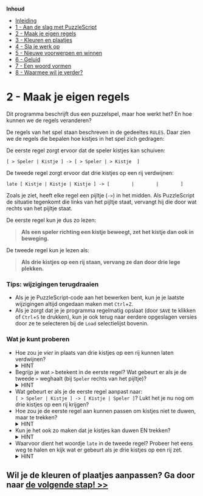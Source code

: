 **Inhoud**

- [Inleiding](index.md)
- [1 - Aan de slag met PuzzleScript](1-aan-de-slag-met-puzzlescript.md)
- [2 - Maak je eigen regels](2-maak-je-eigen-regels.md)
- [3 - Kleuren en plaatjes](3-kleuren-en-plaatjes.md)
- [4 - Sla je werk op](4-sla-je-werk-op.md)
- [5 - Nieuwe voorwerpen en winnen](5-nieuwe-voorwerpen-en-winnen.md)
- [6 - Geluid](6-geluid.md)
- [7 - Een woord vormen](7-een-woord-vormen.md)
- [8 - Waarmee wil je verder?](8-waarmee-verder.md)

# 2 - Maak je eigen regels

Dit programma beschrijft dus een puzzelspel, maar hoe werkt het? En hoe kunnen we de regels veranderen?

De regels van het spel staan beschreven in de gedeeltes `RULES`. Daar zien we de regels die bepalen hoe kistjes in het spel zich gedragen:

De eerste regel zorgt ervoor dat de speler kistjes kan schuiven:
```
[ > Speler | Kistje ] -> [ > Speler | > Kistje  ]
```

De tweede regel zorgt ervoor dat drie kistjes op een rij verdwijnen:
```
late [ Kistje | Kistje | Kistje ] -> [        |        |        ]
```

Zoals je ziet, heeft elke regel een pijltje (`->`) in het midden. Als PuzzleScript de situatie tegenkomt die links van het pijltje staat, vervangt hij die door wat rechts van het pijltje staat.

De eerste regel kun je dus zo lezen:

> **Als een speler richting een kistje beweegt, zet het kistje dan ook in beweging.**

De tweede regel kun je lezen als:

> **Als drie kistjes op een rij staan, vervang ze dan door drie lege plekken.**

### Tips: wijzigingen terugdraaien

- Als je je PuzzleScript-code aan het bewerken bent, kun je je laatste wijzigingen altijd ongedaan maken met `Ctrl`+`Z`.
- Als je zorgt dat je je programma regelmatig opslaat (door `SAVE` te klikken of `Ctrl`+`S` te drukken), kun je ook terug naar eerdere opgeslagen versies door ze te selecteren bij de `Load` selectielijst bovenin.

### Wat je kunt proberen ###
- Hoe zou je *vier* in plaats van drie kistjes op een rij kunnen laten verdwijnen?
  <details><summary>HINT</summary>Voeg zowel links als rechts een extra vakje toe in de regel. Vakjes worden gescheiden door <code>|</code>. Links en rechts van het pijltje moeten altijd evenveel vakjes staan.</details>
- Begrijp je wat `>` betekent in de eerste regel? Wat gebeurt er als je de tweede `>` weghaalt (bij `Speler` rechts van het pijltje)?
  <details><summary>HINT</summary><code>&gt;</code> heeft met beweging te maken. <code>&gt; Speler</code> betekent hier in feite: een naar het kistje bewegende speler.</details>
- Wat gebeurt er als je de eerste regel aanpast naar:<br/>`[ > Speler | Kistje ] -> [ Kistje | Speler ]`? Lukt het je nu nog om drie kistjes op een rij krijgen?
- Hoe zou je de eerste regel aan kunnen passen om kistjes niet te duwen, maar te trekken?
  <details><summary>HINT</summary>Als <code>&gt; Speler</code> betekent "een speler die naar het kistje beweegt", hoe zou je dan "een speler die van het kistje af beweegt" zeggen?</details>
- Kun je het ook zo maken dat je kistjes kan duwen EN trekken?
  <details><summary>HINT</summary>Je kunt de eerste regel kopieren voor je 'm aanpast zoals bij de vorige vraag.</details>
- Waarvoor dient het woordje `late` in de tweede regel? Probeer het eens weg te halen en kijk wat er gebeurt als je drie kistjes op een rij zet.
  <details><summary>HINT</summary>Zonder het woordje <code>late</code> win je niet direct als je drie kistjes op een rij zet, maar pas als je nog een stap doet.</details>

## Wil je de kleuren of plaatjes aanpassen? Ga door naar [de volgende stap! >>](3-kleuren-en-plaatjes.md)